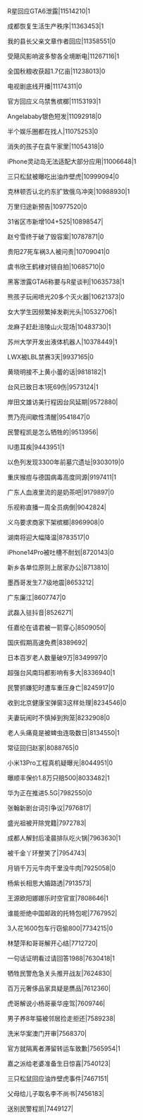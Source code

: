 R星回应GTA6泄露|11514210|1

成都恢复生活生产秩序|11363453|1

我的县长父亲文章作者回应|11358551|0

受飓风影响波多黎各全境断电|11267116|1

全国秋粮收获超1.7亿亩|11238013|0

电视剧底线开播|11174311|0

官方回应义乌禁售槟榔|11153193|1

Angelababy银色短发|11092918|0

半个娱乐圈都在找人|11075253|0

消失的孩子在袁午家里|11054318|0

iPhone灵动岛无法适配大部分应用|11006648|1

三只松鼠被曝吃出油炸壁虎|10999094|0

克林顿否认北约东扩致俄乌冲突|10988930|1

万里归途新预告|10977520|0

31省区市新增104+525|10898547|

赵兮雪终于破了毁容案|10787871|0

贵阳27死车祸3人被问责|10709041|0

虞书欣王鹤棣对镜自拍|10685710|0

黑客泄露GTA6称要与R星谈判|10635738|1

熊孩子玩闹喷光20多个灭火器|10621373|0

女大学生因频繁掉发剃光头|10532706|1

龙麻子赶赴涪陵山火现场|10483730|1

苏州大学开发出液体机器人|10378449|1

LWX被LBL禁赛3天|9937165|0

黄晓明接不上黄小蕾的话|9818182|1

台风已致日本1死69伤|9573124|1

岸田文雄访美行程因台风延期|9572880|

贾乃亮间歇性清醒|9541847|0

民警程凯是怎么牺牲的|9513956|

IU患耳疾|9443951|1

以色列发现3300年前墓穴遗址|9303019|0

重庆猴痘与德国病毒高度同源|9197411|1

广东人血液里流的是奶茶吧|9179897|0

乐视称直播一周全员病倒|9042824|

义乌要求商家下架槟榔|8969908|0

湖南将迎大幅降温|8783517|0

iPhone14Pro被吐槽不耐划|8720143|0

新乡各单位原则上居家办公|8713810|

墨西哥发生7.7级地震|8653212|

广东廉江|8607747|0

武磊入驻抖音|8526271|

任嘉伦在请君被一箭穿心|8509050|

国庆假期高速免费|8389692|

日本百岁老人数量破9万|8349997|0

超强台风南玛都影响有多大|8336940|1

民警抓嫌犯时遭车重压身亡|8245917|0

收到北京健康宝弹窗3这样处理|8234546|0

夫妻玩闹时不慎掉到狗笼|8232908|0

老人头痛竟是被蜱虫连吸数日|8134550|1

常征回归赵家|8088765|0

小米13Pro工程真机疑曝光|8044951|0

曝顺丰保价1.8万只赔500|8033482|1

华为正在推进5.5G|7982550|0

张翰新剧台词引争议|7976817|

盛光祖被开除党籍|7972783|

成都人解封后凌晨排队吃火锅|7963630|1

被千金丫环整笑了|7954743|

月销千万元牛肉干里没牛肉|7925058|0

杨紫长相思大婚路透|7913573|

王源欧阳娜娜乐时空官宣|7808646|1

谁能拒绝中国邮政的托特包呢|7767952|

3人花1600包车行窃偷800|7734215|0

林楚萍和哥哥解开心结|7712720|

一句话证明看过请回答1988|7630418|1

牺牲民警危急关头推开战友|7624830|

百万元奢侈品家具疑是赝品|7612360|

虎哥解说小杨哥豪华座驾|7609746|

男子养8年猫被邻居捡走拒还|7589238|

洗米华案澳门开审|7568370|

官方就隔离者滞留转运车致歉|7565954|1

嘉之派给老婆准备生日惊喜|7540123|

三只松鼠回应油炸壁虎事件|7467151|

父母给儿子取名李不尚书|7456183|

送别民警程凯|7449127|

